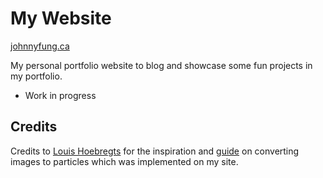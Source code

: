 # My Website
[johnnyfung.ca](https://www.johnnyfung.ca)


My personal portfolio website to blog and showcase some fun projects in my portfolio.
- Work in progress



## Credits
Credits to [Louis Hoebregts](https://github.com/Mamboleoo) for the inspiration and [guide](https://codepen.io/Mamboleoo/post/how-to-convert-an-image-into-particles) on converting images to particles which was implemented on my site.
